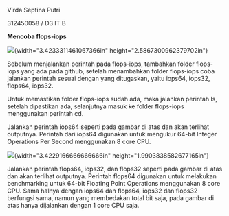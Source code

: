 Virda Septina Putri

312450058 / D3 IT B

**Mencoba flops-iops**

![](./image1.png){width="3.4233311461067366in"
height="2.5867300962379702in"}

Sebelum menjalankan perintah pada flops-iops, tambahkan folder
flops-iops yang ada pada github, setelah menambahkan folder flops-iops
coba jalankan perintah sesuai dengan yang ditugaskan, yaitu iops64,
iops32, flops64, iops32.

Untuk memastikan folder flops-iops sudah ada, maka jalankan perintah ls,
setelah dipastikan ada, selanjutnya masuk ke folder flops-iops
menggunakan perintah cd.

Jalankan perintah iops64 seperti pada gambar di atas dan akan terlihat
outputnya. Perintah dari iops64 digunakan untuk mengukur 64-bit Integer
Operations Per Second menggunakan 8 core CPU.

![](./image2.png){width="3.4229166666666666in"
height="1.9903838582677165in"}

Jalankan perintah flops64, iops32, dan flops32 seperti pada gambar di
atas dan akan terlihat outputnya. Perintah flops64 digunakan untuk
melakukan benchmarking untuk 64-bit Floating Point Operations
menggunakan 8 core CPU. Sama halnya dengan iops64 dan flops64, iops32
dan flops32 berfungsi sama, namun yang membedakan total bit saja, pada
gambar di atas hanya dijalankan dengan 1 core CPU saja.
